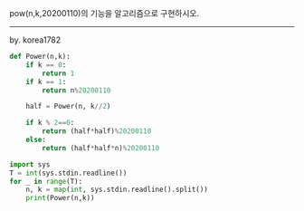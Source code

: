 pow(n,k,20200110)의 기능을 알고리즘으로 구현하시오.

---
by. korea1782

```python
def Power(n,k):
    if k == 0:
        return 1
    if k == 1:
        return n%20200110

    half = Power(n, k//2)

    if k % 2==0:
        return (half*half)%20200110
    else:
        return (half*half*n)%20200110

import sys
T = int(sys.stdin.readline())
for _ in range(T):
    n, k = map(int, sys.stdin.readline().split())
    print(Power(n,k))
```
